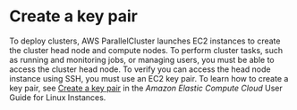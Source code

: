 # Create a key pair<a name="set-up-keypair"></a>

To deploy clusters, AWS ParallelCluster launches EC2 instances to create the cluster head node and compute nodes\. To perform cluster tasks, such as running and monitoring jobs, or managing users, you must be able to access the cluster head node\. To verify you can access the head node instance using SSH, you must use an EC2 key pair\. To learn how to create a key pair, see [Create a key pair](https://docs.aws.amazon.com/AWSEC2/latest/UserGuide/get-set-up-for-amazon-ec2.html#create-a-key-pair) in the *Amazon Elastic Compute Cloud* User Guide for Linux Instances\.